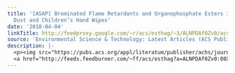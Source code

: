 ```yaml
---
title: '[ASAP] Brominated Flame Retardants and Organophosphate Esters in Preschool
  Dust and Children’s Hand Wipes'
date: '2018-04-04'
linkTitle: http://feedproxy.google.com/~r/acs/esthag/~3/ALNPDAf0Zv0/acs.est.8b00184
source: 'Environmental Science & Technology: Latest Articles (ACS Publications)'
description: |-
  <p><img src="https://pubs.acs.org/appl/literatum/publisher/achs/journals/content/esthag/0/esthag.ahead-of-print/acs.est.8b00184/20180404/images/medium/es-2018-00184e_0003.gif" alt="TOC Graphic"/></p><div><cite>Environmental Science & Technology</cite></div><div>DOI: 10.1021/acs.est.8b00184</div><div class="feedflare">
  <a href="http://feeds.feedburner.com/~ff/acs/esthag?a=ALNPDAf0Zv0:80XodfLjYVo:yIl2AUoC8zA"><img src="http://feeds.feedburner.com/~ff/acs/esthag?d=yIl2AUoC8zA" border="0"></img></a>
---
```

